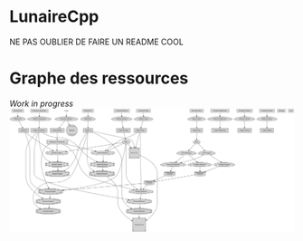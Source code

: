 # LunaireCpp

NE PAS OUBLIER DE FAIRE UN README COOL


# Graphe des ressources

*Work in progress*
![Graphe ressources](documentation/graph/graph_ressources.svg)
